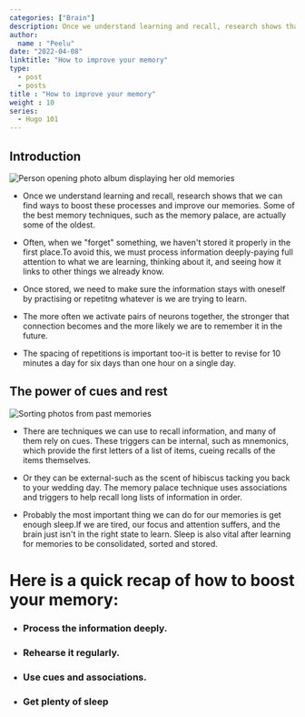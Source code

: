 ```yaml
---
categories: ["Brain"]
description: Once we understand learning and recall, research shows that we can find ways to boost these processes and improve our memories. Some of the best memory techniques, such as the  memory palace, are actually some of the oldest.
author:
  name : "Peelu"
date: "2022-04-08"
linktitle: "How to improve your memory"
type: 
  - post
  - posts
title : "How to improve your memory"
weight : 10
series:  
  - Hugo 101
---
```


## Introduction

![Person opening photo album displaying her old memories](/Memories1.webp)

- Once we understand learning and recall, research shows that we can find ways to boost these processes and improve our memories. Some of the best memory techniques, such as the  memory palace, are actually some of the oldest.

- Often, when we "forget" something, we haven't stored it properly in the first place.To avoid this, we must process information deeply-paying full attention to what we are learning, thinking about it, and seeing how it links to other things we already know.

- Once  stored, we need to make sure the information stays with oneself by practising or repetitng  whatever is we are trying to learn.

- The more often we activate pairs of neurons together, the stronger that connection becomes and the more  likely we are to remember it in the future.

- The spacing of repetitions is important too-it is better to revise for 10 minutes a day for six days than one hour on a single day.

## The power of cues and rest

![Sorting photos from past memories](/Memories.webp)

-  There are techniques we can use to recall information, and many of them rely on cues. These triggers can be internal, such as mnemonics, which provide the first letters of a list of items, cueing recalls of the items themselves.

- Or they can be external-such as the scent of hibiscus tacking you back to your wedding day. The memory palace technique uses associations and triggers to help recall long lists of information in order.

- Probably the most important thing we can do for our memories is get enough sleep.If we are tired, our focus and attention suffers, and the brain just isn't in the right state to learn. Sleep is also vital after learning for memories to be consolidated, sorted and stored.

# Here is a quick recap of how to boost your memory:

- ###  Process the information deeply.
- ###  Rehearse it regularly.
- ###  Use cues and associations.
- ###  Get plenty of sleep 





